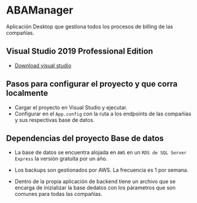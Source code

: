 # ABAManager
Aplicación Desktop que gestiona todos los procesos de billing de las compañías.


## Visual Studio 2019 Professional Edition

- [Download visual studio]("https://visualstudio.microsoft.com/es/downloads/")

## Pasos para configurar el proyecto y que corra localmente
- Cargar el proyecto en Visual Studio y ejecutar.
- Configurar en el `App.config` con la ruta a los endpoints de las compañías y sus respectivas base de datos.

## Dependencias del proyecto Base de datos 

- La base de datos se encuentra alojada en `AWS` en un `RDS de SQL Server Express` la versión gratuita por un año. 

- Los backups son gestionados por AWS. La frecuencia es 1 por semana.

- Dentro de la propia aplicación de backend tiene un archivo que se encarga de inizializar la base dedatos con los párametros que son comunes para todas las compañías.